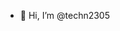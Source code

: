 - 👋 Hi, I’m @techn2305


<!---
techn2305/techn2305 is a ✨ special ✨ repository because its `README.md` (this file) appears on your GitHub profile.
You can click the Preview link to take a look at your changes.
--->
